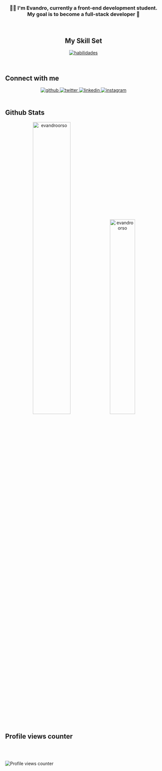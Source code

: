 ### <div align="center">:man_technologist: I'm Evandro, currently a front-end development student. My goal is to become a full-stack developer :rocket:</div>  
  
<br/>

## <h2 align="center"> My Skill Set </h2>

<p align="center">
  <a href="https://skillicons.dev">
    <img alt="habilidades" src="https://skillicons.dev/icons?i=html,css,javascript,ts,react,mysql,linux,mint,bash,vscode,npm,git&perline=10"/>
  </a>
</p>

<br/>  

## Connect with me  
<div align="center">
<a href="https://github.com/EvandroOrso" target="_blank">
<img src=https://img.shields.io/badge/github-%2324292e.svg?&style=for-the-badge&logo=github&logoColor=white alt=github style="margin-bottom: 5px;" />
</a>
<a href="https://twitter.com/evandroo__" target="_blank">
<img src=https://img.shields.io/badge/twitter-%2300acee.svg?&style=for-the-badge&logo=twitter&logoColor=white alt=twitter style="margin-bottom: 5px;" />
</a>
<a href="https://linkedin.com/in/evandroorso" target="_blank">
<img src=https://img.shields.io/badge/linkedin-%231E77B5.svg?&style=for-the-badge&logo=linkedin&logoColor=white alt=linkedin style="margin-bottom: 5px;" />
</a>
<a href="https://instagram.com/evan.drofc" target="_blank">
<img src=https://img.shields.io/badge/instagram-%23000000.svg?&style=for-the-badge&logo=instagram&logoColor=white alt=instagram style="margin-bottom: 5px;" />
</a>  
</div>  
  
<br/>  

## Github Stats  
<div class="row" align="center">
  <div class="column">
    <img src="https://awesome-github-stats.azurewebsites.net/user-stats/EvandroOrso?cardType=github&theme=dark&preferLogin=false" alt="evandroorso" style="width:49%">
    <img src="https://github-readme-stats.vercel.app/api/top-langs?username=EvandroOrso&show_icons=true&theme=dark&locale=en&layout=compact" alt="evandroorso" style="width:40%">
  </div>
</div>

<br/>  

## Profile views counter
  
<br/>  
<br/>  

![Profile views counter](https://komarev.com/ghpvc/?username=evandroors&&style=flat-square)
